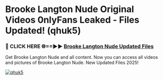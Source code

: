 # Brooke Langton Nude Original Videos 0nlyFans Leaked - Files Updated! (qhuk5)

<h3>🔴 CLICK HERE 🌐==►► <a href="https://tinyurl.com/5h6xmrr3" rel="nofollow">Brooke Langton Nude Updated Files</a></h3>

Get Brooke Langton Nude and all content. Now you can access all videos and pictures of Brooke Langton Nude. New Updated Files 2025!

[![qhuk5](https://i.imgur.com/KVD873Z.gif)](https://tinyurl.com/5h6xmrr3)

